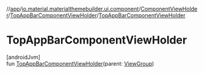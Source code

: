 //[app](../../../../index.md)/[io.material.materialthemebuilder.ui.component](../../index.md)/[ComponentViewHolder](../index.md)/[TopAppBarComponentViewHolder](index.md)/[TopAppBarComponentViewHolder](-top-app-bar-component-view-holder.md)

# TopAppBarComponentViewHolder

[androidJvm]\
fun [TopAppBarComponentViewHolder](-top-app-bar-component-view-holder.md)(parent: [ViewGroup](https://developer.android.com/reference/kotlin/android/view/ViewGroup.html))
